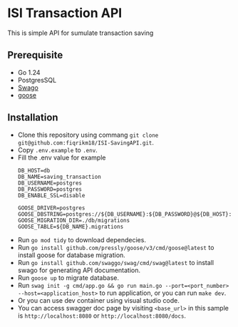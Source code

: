 # ISI Transaction API
This is simple API for sumulate transaction saving

## Prerequisite
- Go 1.24
- PostgresSQL
- [Swago](https://github.com/swaggo/swag?tab=readme-ov-file)
- [goose](https://github.com/pressly/goose)
  
## Installation
- Clone this repository using commang `git clone git@github.com:fiqrikm18/ISI-SavingAPI.git`.
- Copy `.env.example` to `.env`.
- Fill the .env value for example
    ```
    DB_HOST=db
    DB_NAME=saving_transaction
    DB_USERNAME=postgres
    DB_PASSWORD=postgres
    DB_ENABLE_SSL=disable

    GOOSE_DRIVER=postgres
    GOOSE_DBSTRING=postgres://${DB_USERNAME}:${DB_PASSWORD}@${DB_HOST}:5432/${DB_NAME}
    GOOSE_MIGRATION_DIR=./db/migrations
    GOOSE_TABLE=${DB_NAME}.migrations
    ```
- Run `go mod tidy` to download dependecies.
- Run `go install github.com/pressly/goose/v3/cmd/goose@latest` to install goose for database migration.
- Run `go install github.com/swaggo/swag/cmd/swag@latest` to install swago for generating API documentation.
- Run `goose up` to migrate database.
- Run `swag init -g cmd/app.go && go run main.go --port=<port_number> --host=<application_host>` to run application, or you can run `make dev`.
- Or you can use dev container using visual studio code.
- You can access swagger doc page by visiting `<base_url>` in this sample is `http://localhost:8080` or `http://localhost:8080/docs`.
